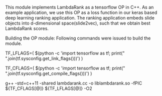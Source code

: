 This module implements LambdaRank as a tensorflow OP in C++. As an example application,
we use this OP as a loss function in our keras based deep learning ranking application.
The ranking application embeds slide objects into d-dimensional space(slide2vec), such
that we obtain best LambdaRank scores.

Building the OP module:
    Following commands were issued to build the module.

TF_LFLAGS=( $(python -c 'import tensorflow as tf; print(" ".join(tf.sysconfig.get_link_flags()))') )

TF_CFLAGS=( $(python -c 'import tensorflow as tf; print(" ".join(tf.sysconfig.get_compile_flags()))') )

g++ -std=c++11 -shared lambdarank.cc -o liblambdarank.so -fPIC ${TF_CFLAGS[@]} ${TF_LFLAGS[@]} -O2
